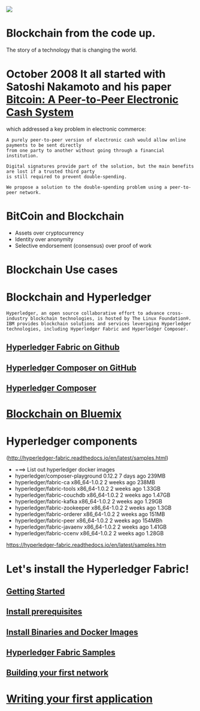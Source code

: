 <img src="https://farm5.staticflickr.com/4253/34782265013_b6213136c7_o.png"> 

# Blockchain from the code up. 
The story of a technology that is changing the world. 

# October 2008 It all started with Satoshi Nakamoto and his paper [Bitcoin: A Peer-to-Peer Electronic Cash System](https://bitcoin.org/bitcoin.pdf) 
which addressed a key problem in electronic commerce:
~~~
A purely peer-to-peer version of electronic cash would allow online payments to be sent directly 
from one party to another without going through a financial institution. 

Digital signatures provide part of the solution, but the main benefits are lost if a trusted third party 
is still required to prevent double-spending.

We propose a solution to the double-spending problem using a peer-to-peer network.
~~~

# BitCoin and Blockchain

* Assets over cryptocurrency
* Identity over anonymity
* Selective endorsement (consensus) over proof of work

# Blockchain Use cases

# Blockchain and Hyperledger
~~~
Hyperledger, an open source collaborative effort to advance cross-industry blockchain technologies, is hosted by The Linux Foundation®. IBM provides blockchain solutions and services leveraging Hyperledger technologies, including Hyperledger Fabric and Hyperledger Composer.
~~~
## [Hyperledger Fabric on Github](https://github.com/hyperledger/fabric)
## [Hyperledger Composer on GitHub](https://github.com/hyperledger/composer)
## [Hyperledger Composer](https://hyperledger.github.io/composer/)

# [Blockchain on Bluemix](https://console.bluemix.net/catalog/services/blockchain/)

# Hyperledger components
 (http://hyperledger-fabric.readthedocs.io/en/latest/samples.html)

* ===> List out hyperledger docker images
* hyperledger/composer-playground   0.12.2            7 days ago     239MB
* hyperledger/fabric-ca             x86_64-1.0.2      2 weeks ago    238MB
* hyperledger/fabric-tools          x86_64-1.0.2      2 weeks ago    1.33GB
* hyperledger/fabric-couchdb        x86_64-1.0.2      2 weeks ago    1.47GB
* hyperledger/fabric-kafka          x86_64-1.0.2      2 weeks ago    1.29GB
* hyperledger/fabric-zookeeper      x86_64-1.0.2      2 weeks ago    1.3GB
* hyperledger/fabric-orderer        x86_64-1.0.2      2 weeks ago    151MB
* hyperledger/fabric-peer           x86_64-1.0.2      2 weeks ago    154MBh
* hyperledger/fabric-javaenv        x86_64-1.0.2      2 weeks ago    1.41GB
* hyperledger/fabric-ccenv          x86_64-1.0.2      2 weeks ago    1.28GB

https://hyperledger-fabric.readthedocs.io/en/latest/samples.htm


# Let's install the Hyperledger Fabric!
## [Getting Started](http://hyperledger-fabric.readthedocs.io/en/latest/getting_started.html)
## [Install prerequisites](http://hyperledger-fabric.readthedocs.io/en/latest/getting_started.html#install-prerequisites)
## [Install Binaries and Docker Images](http://hyperledger-fabric.readthedocs.io/en/latest/getting_started.html#install-binaries-and-docker-images)
## [Hyperledger Fabric Samples](http://hyperledger-fabric.readthedocs.io/en/latest/getting_started.html#hyperledger-fabric-samples)
## [Building your first network](http://hyperledger-fabric.readthedocs.io/en/latest/build_network.html)

# [Writing your first application](http://hyperledger-fabric.readthedocs.io/en/latest/write_first_app.html)
